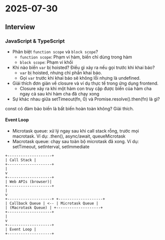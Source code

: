 # 2025-07-30

## Interview

### JavaScript & TypeScript

- Phân biệt `function scope` và `block scope`?
  - `function scope`: Phạm vi hàm, biến chỉ dùng trong hàm
  - `block scope`: Phạm vi khối
- Khi nào biến `var` bị hoisted? Điều gì xảy ra nếu gọi trước khi khai báo?
  - `var` bị hoisted, nhưng chỉ phần khai báo.
  - Gọi `var` trước khi khai báo sẽ không lỗi nhưng là undefined.
- Giải thích đơn giản về closure và ví dụ thực tế trong ứng dụng frontend.
  - Closure xảy ra khi một hàm con truy cập được biến của hàm cha ngay cả sau khi hàm cha đã chạy xong
- Sự khác nhau giữa setTimeout(fn, 0) và Promise.resolve().then(fn) là gì?

const có đảm bảo biến là bất biến hoàn toàn không? Giải thích.

#### Event Loop

- Microtask queue: xử lý ngay sau khi call stack rỗng, trước mọi macrotask.
  Ví dụ: .then(), async/await, queueMicrotask
- Macrotask queue: chạy sau toàn bộ microtask đã xong.
  Ví dụ: setTimeout, setInterval, setImmediate

```pgsql
+--------------------+
| Call Stack |
+--------------------+
|
v
+--------------------+
| Web APIs (browser)|
+--------------------+
|
v
+--------------------+ +--------------------+
| Callback Queue | <-- | Microtask Queue |
| (Macrotask Queue) | +--------------------+
+--------------------+
|
v
+--------------------+
| Event Loop |
+--------------------+
```
